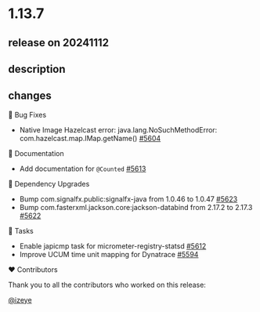 # 1.13.7

## release on 20241112
## description
## changes
🐞 Bug Fixes

* Native Image Hazelcast error: java.lang.NoSuchMethodError: com.hazelcast.map.IMap.getName() <a href="https://github.com/micrometer-metrics/micrometer/issues/5604" data-hovercard-type="issue" data-hovercard-url="/micrometer-metrics/micrometer/issues/5604/hovercard">#5604</a>

📔 Documentation

* Add documentation for <code>@Counted</code> <a href="https://github.com/micrometer-metrics/micrometer/pull/5613" data-hovercard-type="pull_request" data-hovercard-url="/micrometer-metrics/micrometer/pull/5613/hovercard">#5613</a>

🔨 Dependency Upgrades

* Bump com.signalfx.public:signalfx-java from 1.0.46 to 1.0.47 <a href="https://github.com/micrometer-metrics/micrometer/pull/5623" data-hovercard-type="pull_request" data-hovercard-url="/micrometer-metrics/micrometer/pull/5623/hovercard">#5623</a>
* Bump com.fasterxml.jackson.core:jackson-databind from 2.17.2 to 2.17.3 <a href="https://github.com/micrometer-metrics/micrometer/pull/5622" data-hovercard-type="pull_request" data-hovercard-url="/micrometer-metrics/micrometer/pull/5622/hovercard">#5622</a>

📝 Tasks

* Enable japicmp task for micrometer-registry-statsd <a href="https://github.com/micrometer-metrics/micrometer/pull/5612" data-hovercard-type="pull_request" data-hovercard-url="/micrometer-metrics/micrometer/pull/5612/hovercard">#5612</a>
* Improve UCUM time unit mapping for Dynatrace <a href="https://github.com/micrometer-metrics/micrometer/pull/5594" data-hovercard-type="pull_request" data-hovercard-url="/micrometer-metrics/micrometer/pull/5594/hovercard">#5594</a>

❤️ Contributors

Thank you to all the contributors who worked on this release:

<a class="user-mention notranslate" data-hovercard-type="user" data-hovercard-url="/users/izeye/hovercard" data-octo-click="hovercard-link-click" data-octo-dimensions="link_type:self" href="https://github.com/izeye">@izeye</a>

